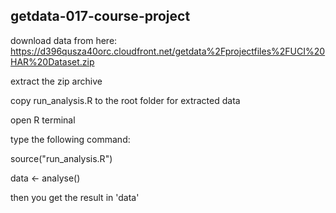 ## getdata-017-course-project

download data from here:
https://d396qusza40orc.cloudfront.net/getdata%2Fprojectfiles%2FUCI%20HAR%20Dataset.zip 

extract the zip archive

copy run_analysis.R to the root folder for extracted data

open R terminal 

type the following command:

source("run_analysis.R")

data <- analyse()

then you get the result in 'data'
